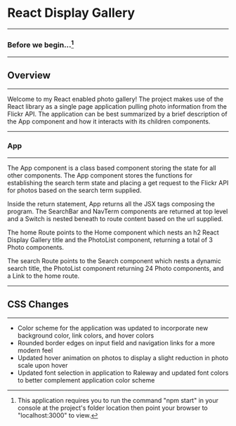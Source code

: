 # React Display Gallery
___
### Before we begin...[^1]
___
## Overview
___

Welcome to my React enabled photo gallery! The project makes use of the React library as a single page application pulling photo information from the Flickr API. The application can be best summarized by a brief description of the App component and how it interacts with its children components.
___
###     App
___

The App component is a class based component storing the state for all other components. The App component stores the functions for establishing the search term state and placing a get request to the Flickr API for photos based on the search term supplied. 

Inside the return statement, App returns all the JSX tags composing the program. The SearchBar and NavTerm components are returned at top level and a Switch is nested beneath to route content based on the url supplied.

The home Route points to the Home component which nests an h2 React Display Gallery title and the PhotoList component, returning a total of 3 Photo components.

The search Route points to the Search component which nests a dynamic search title, the PhotoList component returning 24 Photo components, and a Link to the home route.
___
## CSS Changes
___
- Color scheme for the application was updated to incorporate new background color, link colors, and hover colors
- Rounded border edges on input field and navigation links for a more modern feel
- Updated hover animation on photos to display a slight reduction in photo scale upon hover
- Updated font selection in application to Raleway and updated font colors to better complement application color scheme
	
[^1]: This application requires you to run the command "npm start" in your console at the project's folder location then point your browser to "localhost:3000" to view.
